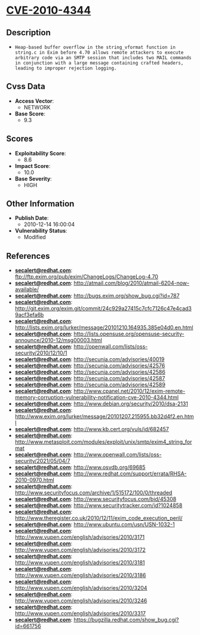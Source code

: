 
# [CVE-2010-4344](https://cve.mitre.org/cgi-bin/cvename.cgi?name=CVE-2010-4344)

## Description

- `Heap-based buffer overflow in the string_vformat function in string.c in Exim before 4.70 allows remote attackers to execute arbitrary code via an SMTP session that includes two MAIL commands in conjunction with a large message containing crafted headers, leading to improper rejection logging.`

## Cvss Data

- **Access Vector**:
  - NETWORK
- **Base Score**:
  - 9.3

## Scores

- **Exploitability Score**:
  - 8.6
- **Impact Score**:
  - 10.0
- **Base Severity**:
  - HIGH

## Other Information

- **Publish Date**:
  - 2010-12-14 16:00:04
- **Vulnerability Status**:
  - Modified

## References

- **secalert@redhat.com**: ftp://ftp.exim.org/pub/exim/ChangeLogs/ChangeLog-4.70
- **secalert@redhat.com**: http://atmail.com/blog/2010/atmail-6204-now-available/
- **secalert@redhat.com**: http://bugs.exim.org/show_bug.cgi?id=787
- **secalert@redhat.com**: http://git.exim.org/exim.git/commit/24c929a27415c7cfc7126c47e4cad39acf3efa6b
- **secalert@redhat.com**: http://lists.exim.org/lurker/message/20101210.164935.385e04d0.en.html
- **secalert@redhat.com**: http://lists.opensuse.org/opensuse-security-announce/2010-12/msg00003.html
- **secalert@redhat.com**: http://openwall.com/lists/oss-security/2010/12/10/1
- **secalert@redhat.com**: http://secunia.com/advisories/40019
- **secalert@redhat.com**: http://secunia.com/advisories/42576
- **secalert@redhat.com**: http://secunia.com/advisories/42586
- **secalert@redhat.com**: http://secunia.com/advisories/42587
- **secalert@redhat.com**: http://secunia.com/advisories/42589
- **secalert@redhat.com**: http://www.cpanel.net/2010/12/exim-remote-memory-corruption-vulnerability-notification-cve-2010-4344.html
- **secalert@redhat.com**: http://www.debian.org/security/2010/dsa-2131
- **secalert@redhat.com**: http://www.exim.org/lurker/message/20101207.215955.bb32d4f2.en.html
- **secalert@redhat.com**: http://www.kb.cert.org/vuls/id/682457
- **secalert@redhat.com**: http://www.metasploit.com/modules/exploit/unix/smtp/exim4_string_format
- **secalert@redhat.com**: http://www.openwall.com/lists/oss-security/2021/05/04/7
- **secalert@redhat.com**: http://www.osvdb.org/69685
- **secalert@redhat.com**: http://www.redhat.com/support/errata/RHSA-2010-0970.html
- **secalert@redhat.com**: http://www.securityfocus.com/archive/1/515172/100/0/threaded
- **secalert@redhat.com**: http://www.securityfocus.com/bid/45308
- **secalert@redhat.com**: http://www.securitytracker.com/id?1024858
- **secalert@redhat.com**: http://www.theregister.co.uk/2010/12/11/exim_code_execution_peril/
- **secalert@redhat.com**: http://www.ubuntu.com/usn/USN-1032-1
- **secalert@redhat.com**: http://www.vupen.com/english/advisories/2010/3171
- **secalert@redhat.com**: http://www.vupen.com/english/advisories/2010/3172
- **secalert@redhat.com**: http://www.vupen.com/english/advisories/2010/3181
- **secalert@redhat.com**: http://www.vupen.com/english/advisories/2010/3186
- **secalert@redhat.com**: http://www.vupen.com/english/advisories/2010/3204
- **secalert@redhat.com**: http://www.vupen.com/english/advisories/2010/3246
- **secalert@redhat.com**: http://www.vupen.com/english/advisories/2010/3317
- **secalert@redhat.com**: https://bugzilla.redhat.com/show_bug.cgi?id=661756
